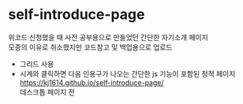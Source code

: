 # self-introduce-page

위코드 신청했을 때 사전 공부용으로 만들었던 간단한 자기소개 페이지  
모종의 이유로 취소했지만 코드참고 및 백업용으로 업로드

- 그리드 사용
- 시계와 클릭하면 다음 인용구가 나오는 간단한 js 기능이 포함된 정적 페이지  
https://kj1614.github.io/self-introduce-page/  
데스크톱 페이지 전
